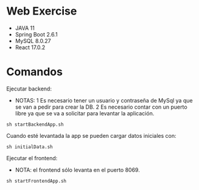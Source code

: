 # Web Exercise
* JAVA 11
* Spring Boot 2.6.1
* MySQL 8.0.27
* React 17.0.2


# Comandos
Ejecutar backend:
* NOTAS:
1 Es necesario tener un usuario y contraseña de MySql ya que se van a pedir para crear la DB.
2 Es necesario contar con un puerto libre ya que se va a solicitar para levantar la aplicación.
```
sh startBackendApp.sh
```


Cuando esté levantada la app se pueden cargar datos iniciales con:
```
sh initialData.sh
```


Ejecutar el frontend:
* NOTA: el frontend sólo levanta en el puerto 8069.
```
sh startFrontendApp.sh
```    
